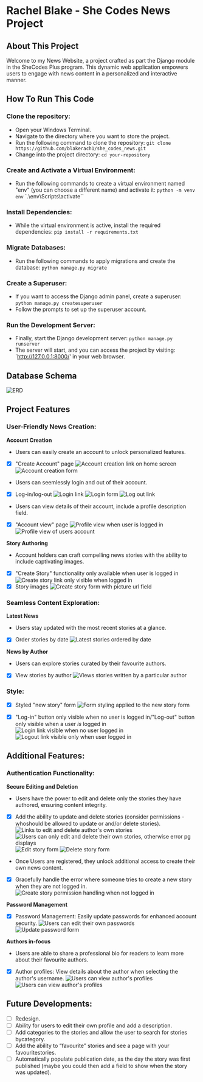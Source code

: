 # Rachel Blake - She Codes News Project

## About This Project
Welcome to my News Website, a project crafted as part the Django module in the SheCodes Plus program. This dynamic web application empowers users to engage with news content in a personalized and interactive manner.

## How To Run This Code

### Clone the repository:

- Open your Windows Terminal.
- Navigate to the directory where you want to store the project.
- Run the following command to clone the repository:
`git clone https://github.com/blakerach1/she_codes_news.git`
- Change into the project directory:
`cd your-repository`

### Create and Activate a Virtual Environment:
- Run the following commands to create a virtual environment named "env" (you can choose a different name) and activate it:
`python -m venv env`
`.\env\Scripts\activate``

### Install Dependencies:
- While the virtual environment is active, install the required dependencies:
`pip install -r requirements.txt`

### Migrate Databases:
- Run the following commands to apply migrations and create the database:
`python manage.py migrate`

### Create a Superuser:
- If you want to access the Django admin panel, create a superuser:
`python manage.py createsuperuser`
- Follow the prompts to set up the superuser account.

### Run the Development Server:
- Finally, start the Django development server:
`python manage.py runserver`
- The server will start, and you can access the project by visiting:
 `http://127.0.0.1:8000/' in your web browser.


## Database Schema
![ERD](img/my_ERD.png)

## Project Features

### User-Friendly News Creation:

**Account Creation**
- Users can easily create an account to unlock personalized features.
- [x] "Create Account" page
![Account creation link on home screen](img/create-ac-link.png)
![Account creation form](img/create-ac-form.png)
- Users can seemlessly login and out of their account. 
- [x] Log-in/log-out
![Login link](img/login-link.png)
![Login form](img/login-form.png)
![Log out link](img/logout-link.png)
- Users can view details of their account, include a profile description field. 
- [x] "Account view" page
![Profile view when user is logged in](img/view-profile-link.png)
![Profile view of users account](img/user-profile-view.png)

**Story Authoring**
- Account holders can craft compelling news stories with the ability to include captivating images. 
- [x] "Create Story" functionality only available when user is logged in
![Create story link only visible when logged in](img/create-story-link.png)
- [x] Story images
![Create story form with picture url field](img/create-story.png)

### Seamless Content Exploration:

**Latest News**
- Users stay updated with the most recent stories at a glance. 
- [x] Order stories by date
![Latest stories ordered by date](img/order-stories.png)

**News by Author**
- Users can explore stories curated by their favourite authors. 
- [x] View stories by author
![Views stories written by a particular author](img/author-story-view.png)


### Style:

- [x] Styled "new story" form
![Form styling applied to the new story form](img/create-story.png)

- [x] "Log-in" button only visible when no user is logged in/"Log-out" button only visible when a user *is* logged in
![Login link visible when no user logged in](img/login-link.png)
![Logout link visible only when user logged in](img/logout-link.png)



## Additional Features:

### Authentication Functionality:

**Secure Editing and Deletion**
- Users have the power to edit and delete only the stories they have authored, ensuring content integrity. 
- [x] Add the ability to update and delete stories (consider permissions - whoshould be allowed to update or and/or delete stories).
![Links to edit and delete author's own stories](img/edit-delete-links.png)
![Users can only edit and delete their own stories, otherwise error pg displays](img/edit-permission.png)
![Edit story form](img/update-story-form.png)
![Delete story form](img/delete-story-form.png)
- Once Users are registered, they unlock additional access to create their own news content.
- [x] Gracefully handle the error where someone tries to create a new story when they are not logged in.
![Create story permission handling when not logged in](img/login-redirection.png)

**Password Management**
- [x] Password Management: Easily update passwords for enhanced account security.
![Users can edit their own passwords](img/update-pw-link.png)
![Update password form](img/update-pw-form.png)

**Authors in-focus**
- Users are able to share a professional bio for readers to learn more about their favourite authors.
- [x] Author profiles: View details about the author when selecting the author's username. 
![Users can view author's profiles](img/view-author-link.png)
![Users can view author's profiles](img/author-profile-view.png)


## Future Developments:
- [ ] Redesign. 
- [ ] Ability for users to edit their own profile and add a description.
- [ ] Add categories to the stories and allow the user to search for stories bycategory.
- [ ] Add the ability to “favourite” stories and see a page with your favouritestories.
- [ ] Automatically populate publication date, as the day the story was first published (maybe you could then add a field to show when the story was updated).
